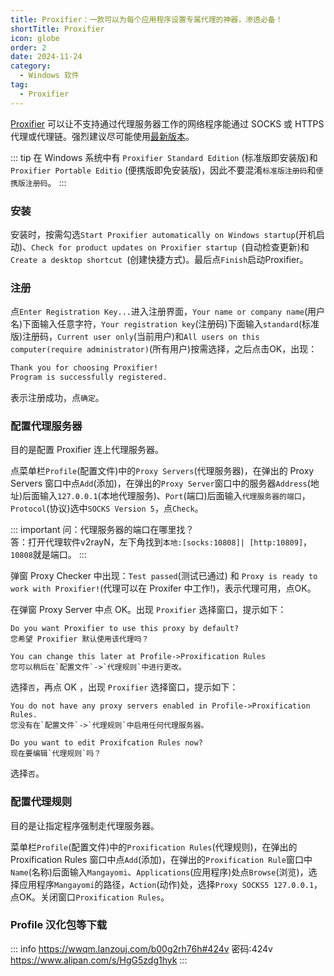 ```yaml
---
title: Proxifier：一款可以为每个应用程序设置专属代理的神器，渗透必备！
shortTitle: Proxifier
icon: globe
order: 2
date: 2024-11-24
category:
  - Windows 软件
tag:
  - Proxifier
---
```


[Proxifier](https://www.proxifier.com) 可以让不支持通过代理服务器工作的网络程序能通过 SOCKS 或 HTTPS 代理或代理链。强烈建议尽可能使用[最新版本](https://www.proxifier.com/download)。

::: tip
在 Windows 系统中有 `Proxifier Standard Edition` (标准版即安装版)和 `Proxifier Portable Editio` (便携版即免安装版)，因此不要混淆`标准版注册码`和`便携版注册码`。
:::

### 安装

安装时，按需勾选`Start Proxifier automatically on Windows startup`(开机启动)、`Check for product updates on Proxifier startup
`(自动检查更新)和`Create a desktop shortcut
`(创建快捷方式)。最后点`Finish`启动Proxifier。

### 注册

点`Enter Registration Key...`进入注册界面，`Your name or company name`(用户名)下面输入任意字符，`Your registration key`(注册码)下面输入`standard`(标准版)注册码，`Current user only`(当前用户)和`All users on this computer(require administrator)`(所有用户)按需选择，之后点击OK，出现：

```txt
Thank you for choosing Proxifier!  
Program is successfully registered.
```

表示注册成功，点`确定`。

### 配置代理服务器

目的是配置 Proxifier 连上代理服务器。

点菜单栏`Profile`(配置文件)中的`Proxy Servers`(代理服务器)，在弹出的 Proxy Servers 窗口中点`Add`(添加)，在弹出的`Proxy Server`窗口中的服务器`Address`(地址)后面输入`127.0.0.1`(本地代理服务)、`Port`(端口)后面输入`代理服务器的端口`，`Protocol`(协议)选中`SOCKS Version 5`，点`Check`。

::: important
问：代理服务器的端口在哪里找？  
答：打开代理软件v2rayN，左下角找到`本地:[socks:10808]| [http:10809]`，`10808`就是端口。
:::

弹窗 Proxy Checker 中出现：`Test passed`(测试已通过) 和 `Proxy is ready to work with Proxifier!`(代理可以在 Proxifer 中工作!)，表示代理可用，点OK。

在弹窗 Proxy Server 中点 OK。出现 `Proxifier` 选择窗口，提示如下：

```
Do you want Proxifier to use this proxy by default?  
您希望 Proxifier 默认使用该代理吗？  

You can change this later at Profile->Proxification Rules  
您可以稍后在`配置文件`->`代理规则`中进行更改。
```

选择`否`，再点 OK ，出现 `Proxifier` 选择窗口，提示如下：

```
You do not have any proxy servers enabled in Profile->Proxification Rules.  
您没有在`配置文件`->`代理规则`中启用任何代理服务器。 
 
Do you want to edit Proxifcation Rules now?  
现在要编辑`代理规则`吗？
```

选择`否`。


### 配置代理规则

目的是让指定程序强制走代理服务器。

菜单栏`Profile`(配置文件)中的`Proxification Rules`(代理规则)，在弹出的 Proxification Rules 窗口中点`Add`(添加)，在弹出的`Proxification Rule`窗口中`Name`(名称)后面输入`Mangayomi`、`Applications`(应用程序)处点`Browse`(浏览)，选择应用程序`Mangayomi`的路径，`Action`(动作)处，选择`Proxy SOCKS5 127.0.0.1`，点OK。关闭窗口`Proxification Rules`。

### Profile 汉化包等下载

::: info
https://wwqm.lanzouj.com/b00g2rh76h#424v 密码:424v  
https://www.alipan.com/s/HgG5zdg1hyk
:::

